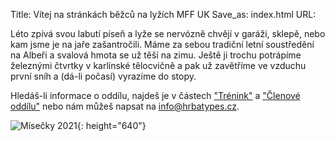 Title: Vítej na stránkách běžců na lyžích MFF UK
Save_as: index.html
URL:



Léto zpívá svou labutí píseň a lyže se nervózně chvějí v garáži, sklepě, nebo kam jsme je na jaře zašantročili. Máme za sebou tradiční letní soustředění na Albeři a svalová hmota se už těší na zimu. Ještě ji trochu potrápíme železnými čtvrtky v karlínské tělocvičně a pak už zavětříme ve vzduchu první sníh a (dá-li počasí) vyrazíme do stopy.

Hledáš-li informace o oddílu, najdeš je v částech ["Trénink"](/trenink/) a ["Členové oddílu"](/clenove-oddilu/) nebo nám můžeš napsat na [info@hrbatypes.cz](info@hrbatypes.cz).

![Mísečky 2021]({static}/static/zima-2021-22/misecky.jpg){: height="640"}
